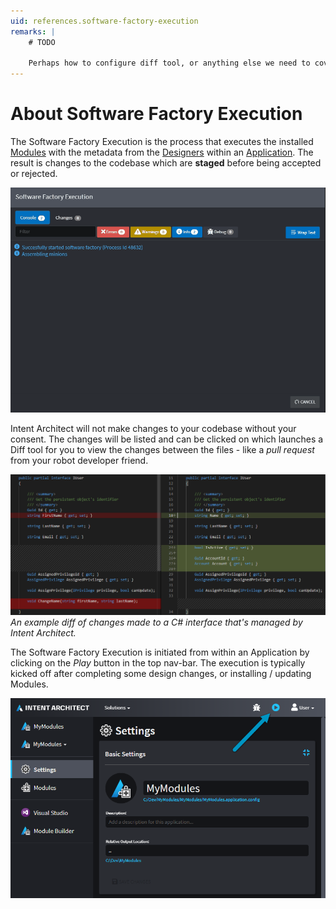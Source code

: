 ```yaml
---
uid: references.software-factory-execution
remarks: |
    # TODO

    Perhaps how to configure diff tool, or anything else we need to cover. -->
---
```

# About Software Factory Execution

The Software Factory Execution is the process that executes the installed [Modules](xref:references.modules) with the metadata from the [Designers](xref:designers.about-designers) within an [Application](xref:applications.about-applications). The result is changes to the codebase which are **staged** before being accepted or rejected.

![Software Factory Execution](images/software-factory-execution.gif)

Intent Architect will not make changes to your codebase without your consent. The changes will be listed and can be clicked on which launches a Diff tool for you to view the changes between the files - like a _pull request_ from your robot developer friend.

![Diff Example](images/diff-example.png)
_An example diff of changes made to a C# interface that's managed by Intent Architect._

The Software Factory Execution is initiated from within an Application by clicking on the _Play_ button in the top nav-bar. The execution is typically kicked off after completing some design changes, or installing / updating Modules.

![Play Button](images/play-button.png)
